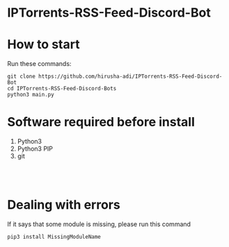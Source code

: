 # IPTorrents-RSS-Feed-Discord-Bot

# How to start
Run these commands:
```
git clone https://github.com/hirusha-adi/IPTorrents-RSS-Feed-Discord-Bot
cd IPTorrents-RSS-Feed-Discord-Bots
python3 main.py
```

# Software required before install
1. Python3
2. Python3 PIP
3. git
<br>
<br>

# Dealing with errors
If it says that some module is missing, please run this command
```
pip3 install MissingModuleName
```





